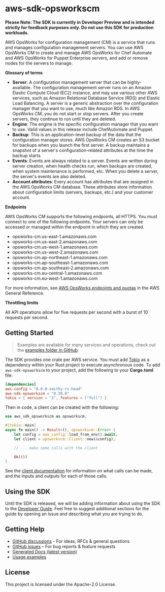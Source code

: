 # aws-sdk-opsworkscm

**Please Note: The SDK is currently in Developer Preview and is intended strictly for
feedback purposes only. Do not use this SDK for production workloads.**

AWS OpsWorks for configuration management (CM) is a service that runs and manages configuration management servers. You can use AWS OpsWorks CM to create and manage AWS OpsWorks for Chef Automate and AWS OpsWorks for Puppet Enterprise servers, and add or remove nodes for the servers to manage.

__Glossary of terms__
  - __Server__: A configuration management server that can be highly-available. The configuration management server runs on an Amazon Elastic Compute Cloud (EC2) instance, and may use various other AWS services, such as Amazon Relational Database Service (RDS) and Elastic Load Balancing. A server is a generic abstraction over the configuration manager that you want to use, much like Amazon RDS. In AWS OpsWorks CM, you do not start or stop servers. After you create servers, they continue to run until they are deleted.
  - __Engine__: The engine is the specific configuration manager that you want to use. Valid values in this release include ChefAutomate and Puppet.
  - __Backup__: This is an application-level backup of the data that the configuration manager stores. AWS OpsWorks CM creates an S3 bucket for backups when you launch the first server. A backup maintains a snapshot of a server's configuration-related attributes at the time the backup starts.
  - __Events__: Events are always related to a server. Events are written during server creation, when health checks run, when backups are created, when system maintenance is performed, etc. When you delete a server, the server's events are also deleted.
  - __Account attributes__: Every account has attributes that are assigned in the AWS OpsWorks CM database. These attributes store information about configuration limits (servers, backups, etc.) and your customer account.

__Endpoints__

AWS OpsWorks CM supports the following endpoints, all HTTPS. You must connect to one of the following endpoints. Your servers can only be accessed or managed within the endpoint in which they are created.
  - opsworks-cm.us-east-1.amazonaws.com
  - opsworks-cm.us-east-2.amazonaws.com
  - opsworks-cm.us-west-1.amazonaws.com
  - opsworks-cm.us-west-2.amazonaws.com
  - opsworks-cm.ap-northeast-1.amazonaws.com
  - opsworks-cm.ap-southeast-1.amazonaws.com
  - opsworks-cm.ap-southeast-2.amazonaws.com
  - opsworks-cm.eu-central-1.amazonaws.com
  - opsworks-cm.eu-west-1.amazonaws.com

For more information, see [AWS OpsWorks endpoints and quotas](https://docs.aws.amazon.com/general/latest/gr/opsworks-service.html) in the AWS General Reference.

__Throttling limits__

All API operations allow for five requests per second with a burst of 10 requests per second.

## Getting Started

> Examples are available for many services and operations, check out the
> [examples folder in GitHub](https://github.com/awslabs/aws-sdk-rust/tree/main/examples).

The SDK provides one crate per AWS service. You must add [Tokio](https://crates.io/crates/tokio)
as a dependency within your Rust project to execute asynchronous code. To add `aws-sdk-opsworkscm` to
your project, add the following to your **Cargo.toml** file:

```toml
[dependencies]
aws-config = "0.0.0-smithy-rs-head"
aws-sdk-opsworkscm = "0.39.0"
tokio = { version = "1", features = ["full"] }
```

Then in code, a client can be created with the following:

```rust
use aws_sdk_opsworkscm as opsworkscm;

#[tokio::main]
async fn main() -> Result<(), opsworkscm::Error> {
    let config = aws_config::load_from_env().await;
    let client = opsworkscm::Client::new(&config);

    // ... make some calls with the client

    Ok(())
}
```

See the [client documentation](https://docs.rs/aws-sdk-opsworkscm/latest/aws_sdk_opsworkscm/client/struct.Client.html)
for information on what calls can be made, and the inputs and outputs for each of those calls.

## Using the SDK

Until the SDK is released, we will be adding information about using the SDK to the
[Developer Guide](https://docs.aws.amazon.com/sdk-for-rust/latest/dg/welcome.html). Feel free to suggest
additional sections for the guide by opening an issue and describing what you are trying to do.

## Getting Help

* [GitHub discussions](https://github.com/awslabs/aws-sdk-rust/discussions) - For ideas, RFCs & general questions
* [GitHub issues](https://github.com/awslabs/aws-sdk-rust/issues/new/choose) – For bug reports & feature requests
* [Generated Docs (latest version)](https://awslabs.github.io/aws-sdk-rust/)
* [Usage examples](https://github.com/awslabs/aws-sdk-rust/tree/main/examples)

## License

This project is licensed under the Apache-2.0 License.

